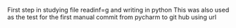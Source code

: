First step in studying file readinf=g and writing in python
This was also used as the test for the first manual commit from pycharm to git hub using url
